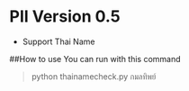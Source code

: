 # PII Version 0.5
- Support Thai Name 

##How to use
You can run with this command
>python thainamecheck.py กมลทิพย์
>

